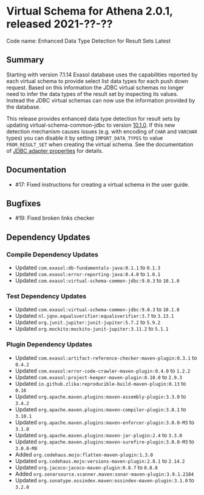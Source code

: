 # Virtual Schema for Athena 2.0.1, released 2021-??-??

Code name: Enhanced Data Type Detection for Result Sets Latest

## Summary

Starting with version 7.1.14 Exasol database uses the capabilities reported by each virtual schema to provide select list data types for each push down request. Based on this information the JDBC virtual schemas no longer need to infer the data types of the result set by inspecting its values. Instead the JDBC virtual schemas can now use the information provided by the database.

This release provides enhanced data type detection for result sets by updating virtual-schema-common-jdbc to version [10.1.0](https://github.com/exasol/virtual-schema-common-jdbc/releases/tag/10.1.0). If this new detection mechanism causes issues (e.g. with encoding of `CHAR` and `VARCHAR` types) you can disable it by setting `IMPORT_DATA_TYPES` to value `FROM_RESULT_SET` when creating the virtual schema. See the documentation of [JDBC adapter properties](https://github.com/exasol/virtual-schema-common-jdbc/blob/main/README.md#adapter-properties-for-jdbc-based-virtual-schemas) for details.

## Documentation

* #17: Fixed instructions for creating a virtual schema in the user guide.

## Bugfixes

* #19: Fixed broken links checker

## Dependency Updates

### Compile Dependency Updates

* Updated `com.exasol:db-fundamentals-java:0.1.1` to `0.1.3`
* Updated `com.exasol:error-reporting-java:0.4.0` to `1.0.1`
* Updated `com.exasol:virtual-schema-common-jdbc:9.0.3` to `10.1.0`

### Test Dependency Updates

* Updated `com.exasol:virtual-schema-common-jdbc:9.0.3` to `10.1.0`
* Updated `nl.jqno.equalsverifier:equalsverifier:3.7` to `3.13.1`
* Updated `org.junit.jupiter:junit-jupiter:5.7.2` to `5.9.2`
* Updated `org.mockito:mockito-junit-jupiter:3.11.2` to `5.1.1`

### Plugin Dependency Updates

* Updated `com.exasol:artifact-reference-checker-maven-plugin:0.3.1` to `0.4.2`
* Updated `com.exasol:error-code-crawler-maven-plugin:0.4.0` to `1.2.2`
* Updated `com.exasol:project-keeper-maven-plugin:0.10.0` to `2.9.3`
* Updated `io.github.zlika:reproducible-build-maven-plugin:0.13` to `0.16`
* Updated `org.apache.maven.plugins:maven-assembly-plugin:3.3.0` to `3.4.2`
* Updated `org.apache.maven.plugins:maven-compiler-plugin:3.8.1` to `3.10.1`
* Updated `org.apache.maven.plugins:maven-enforcer-plugin:3.0.0-M3` to `3.1.0`
* Updated `org.apache.maven.plugins:maven-jar-plugin:2.4` to `3.3.0`
* Updated `org.apache.maven.plugins:maven-surefire-plugin:3.0.0-M3` to `3.0.0-M8`
* Added `org.codehaus.mojo:flatten-maven-plugin:1.3.0`
* Updated `org.codehaus.mojo:versions-maven-plugin:2.8.1` to `2.14.2`
* Updated `org.jacoco:jacoco-maven-plugin:0.8.7` to `0.8.8`
* Added `org.sonarsource.scanner.maven:sonar-maven-plugin:3.9.1.2184`
* Updated `org.sonatype.ossindex.maven:ossindex-maven-plugin:3.1.0` to `3.2.0`
